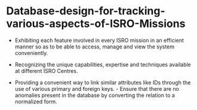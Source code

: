 # Database-design-for-tracking-various-aspects-of-ISRO-Missions
- Exhibiting each feature involved in every ISRO mission in an efficient manner so as to be able to access, manage and view the system conveniently.  

- Recognizing the unique capabilities, expertise and techniques available at different ISRO Centres.  

- Providing a convenient way to link similar attributes like IDs through the use of various primary and foreign keys.  - Ensure that there are no anomalies present in the database by converting the relation to a normalized form.
